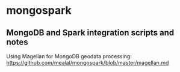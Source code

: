 # mongospark
## MongoDB and Spark integration scripts and notes

Using Magellan for MongoDB geodata processing:<br/>
https://github.com/mealal/mongospark/blob/master/magellan.md
